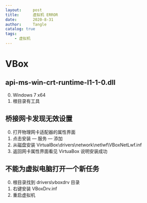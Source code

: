 ```yaml
---
layout:     post
title:      虚拟机 ERROR
date:       2020-8-31
author:     Tangle
catalog: true
tags:
    - 虚拟机
---
```


# VBox

## api-ms-win-crt-runtime-l1-1-0.dll

0. Windows 7 x64
0. 根目录有工具

## 桥接网卡发现无效设置

0. 打开物理网卡适配器的属性界面
0. 点击安装 — 服务 — 添加
0. 从磁盘安装 VirtualBox\drivers\network\netlwf\VBoxNetLwf.inf
0. 返回网卡属性界面看见 VirtuaBox 说明安装成功

## 不能为虚拟电脑打开一个新任务

0. 根目录找到 drivers\vboxdrv 目录
0. 右键安装 VBoxDrv.inf
0. 重启虚拟机
